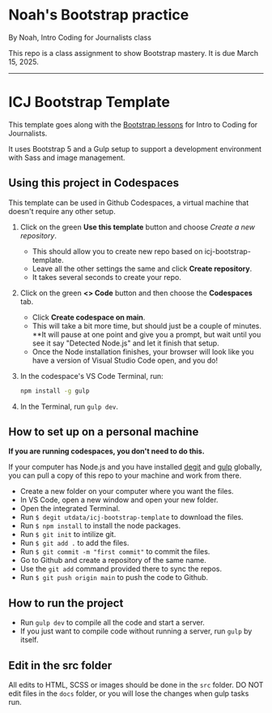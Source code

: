 # Noah's Bootstrap practice
 
 By Noah, Intro Coding for Journalists class
 
 This repo is a class assignment to show Bootstrap mastery. It is due March 15, 2025.
 
 ---

# ICJ Bootstrap Template

This template goes along with the [Bootstrap lessons](https://utdata.github.io/icj-class/bs-00-intro.html) for Intro to Coding for Journalists.

It uses Bootstrap 5 and a Gulp setup to support a development environment with Sass and image management.

## Using this project in Codespaces

This template can be used in Github Codespaces, a virtual machine that doesn't require any other setup.

1. Click on the green **Use this template** button and choose _Create a new repository_.
    - This should allow you to create new repo based on icj-bootstrap-template.
    - Leave all the other settings the same and click **Create repository**.
    - It takes several seconds to create your repo.
1. Click on the green **<> Code** button and then choose the **Codespaces** tab.
    - Click **Create codespace on main**.
    - This will take a bit more time, but should just be a couple of minutes. **It will pause at one point and give you a prompt, but wait until you see it say "Detected Node.js" and let it finish that setup.
    - Once the Node installation finishes, your browser will look like you have a version of Visual Studio Code open, and you do!
1. In the codespace's VS Code Terminal, run:

    ```bash
    npm install -g gulp
    ```

1. In the Terminal, run `gulp dev`.

## How to set up on a personal machine

**If you are running codespaces, you don't need to do this.**

If your computer has Node.js and you have installed [degit](https://www.npmjs.com/package/degit) and [gulp](https://www.npmjs.com/package/gulp) globally, you can pull a copy of this repo to your machine and work from there.

- Create a new folder on your computer where you want the files.
- In VS Code, open a new window and open your new folder.
- Open the integrated Terminal.
- Run `$ degit utdata/icj-bootstrap-template` to download the files.
- Run `$ npm install` to install the node packages.
- Run `$ git init` to intilize git.
- Run `$ git add .` to add the files.
- Run `$ git commit -m "first commit"` to commit the files.
- Go to Github and create a repository of the same name.
- Use the `git add` command provided there to sync the repos.
- Run `$ git push origin main` to push the code to Github.

## How to run the project

- Run `gulp dev` to compile all the code and start a server.
- If you just want to compile code without running a server, run `gulp` by itself.

## Edit in the src folder

All edits to HTML, SCSS or images should be done in the `src` folder. DO NOT edit files in the `docs` folder, or you will lose the changes when gulp tasks run.
